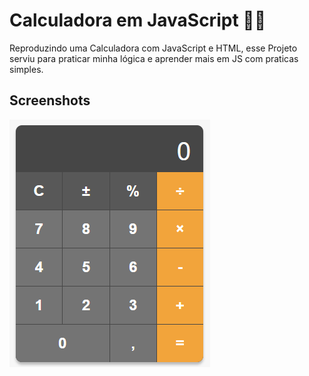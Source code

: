 
# Calculadora em JavaScript 👨‍💻

Reproduzindo uma Calculadora com JavaScript e HTML, esse Projeto serviu para praticar minha lógica e aprender mais em JS com praticas simples.


## Screenshots

![App Screenshot](https://github.com/FilipeeOliveira/Calculator-Js/blob/main/Screenshot.png)

